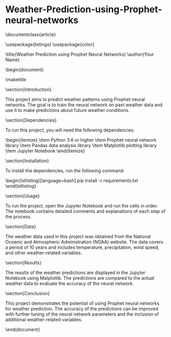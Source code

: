 # Weather-Prediction-using-Prophet-neural-networks
\documentclass{article}

\usepackage{listings}
\usepackage{color}

\title{Weather Prediction using Prophet Neural Networks}
\author{Your Name}

\begin{document}

\maketitle

\section{Introduction}

This project aims to predict weather patterns using Prophet neural networks. The goal is to train the neural network on past weather data and use it to make predictions about future weather conditions.

\section{Dependencies}

To run this project, you will need the following dependencies:

\begin{itemize}
  \item Python 3.6 or higher
  \item Prophet neural network library
  \item Pandas data analysis library
  \item Matplotlib plotting library
  \item Jupyter Notebook
\end{itemize}

\section{Installation}

To install the dependencies, run the following command:

\begin{lstlisting}[language=bash]
pip install -r requirements.txt
\end{lstlisting}

\section{Usage}

To run the project, open the Jupyter Notebook and run the cells in order. The notebook contains detailed comments and explanations of each step of the process.

\section{Data}

The weather data used in this project was obtained from the National Oceanic and Atmospheric Administration (NOAA) website. The data covers a period of 10 years and includes temperature, precipitation, wind speed, and other weather-related variables.

\section{Results}

The results of the weather predictions are displayed in the Jupyter Notebook using Matplotlib. The predictions are compared to the actual weather data to evaluate the accuracy of the neural network.

\section{Conclusion}

This project demonstrates the potential of using Prophet neural networks for weather prediction. The accuracy of the predictions can be improved with further tuning of the neural network parameters and the inclusion of additional weather-related variables.

\end{document}
